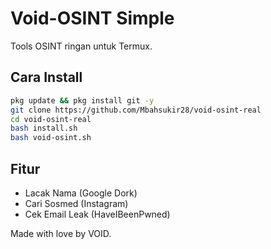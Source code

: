 # Void-OSINT Simple
Tools OSINT ringan untuk Termux.

## Cara Install
```bash
pkg update && pkg install git -y
git clone https://github.com/Mbahsukir28/void-osint-real
cd void-osint-real
bash install.sh
bash void-osint.sh
```

## Fitur
- Lacak Nama (Google Dork)
- Cari Sosmed (Instagram)
- Cek Email Leak (HaveIBeenPwned)

Made with love by VOID.
